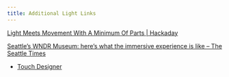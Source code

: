 ```yaml
---
title: Additional Light Links
---
```


[Light Meets Movement With A Minimum Of Parts | Hackaday](https://hackaday.com/2023/06/15/light-meets-movement-with-a-minimum-of-parts/)

[Seattle’s WNDR Museum: here’s what the immersive experience is like – The Seattle Times](https://www.seattletimes.com/entertainment/visual-arts/what-its-like-to-visit-seattles-new-immersive-art-and-tech-museum/)

- [Touch Designer](https://derivative.ca/)
